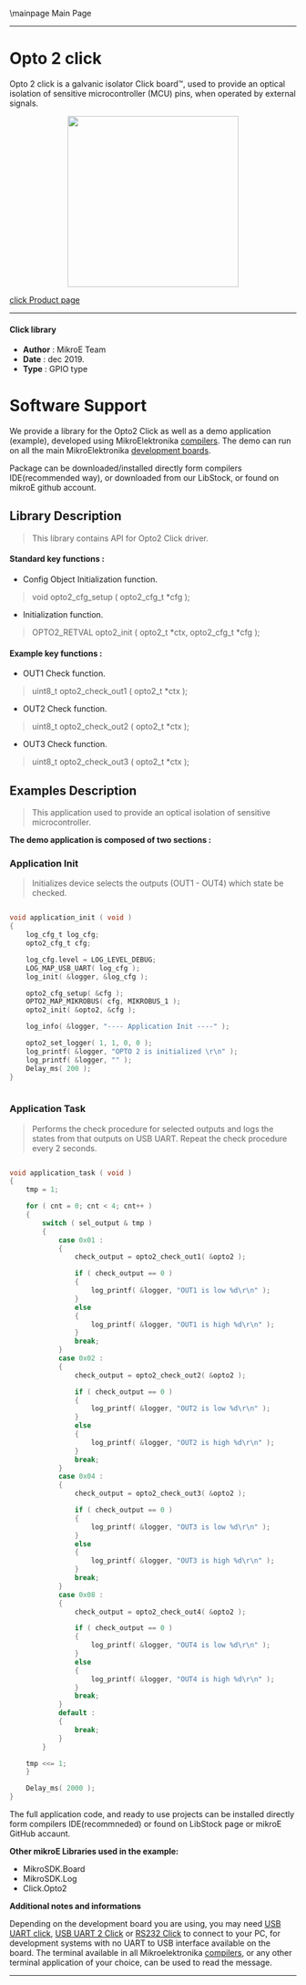 \mainpage Main Page
 
 

---
# Opto 2 click

Opto 2 click is a galvanic isolator Click board™, used to provide an optical isolation of sensitive microcontroller (MCU) pins, when operated by external signals.

<p align="center">
  <img src="https://download.mikroe.com/images/click_for_ide/opto2_click.png" height=300px>
</p>

[click Product page](https://www.mikroe.com/opto-2-click)

---


#### Click library 

- **Author**        : MikroE Team
- **Date**          : dec 2019.
- **Type**          : GPIO type


# Software Support

We provide a library for the Opto2 Click 
as well as a demo application (example), developed using MikroElektronika 
[compilers](https://shop.mikroe.com/compilers). 
The demo can run on all the main MikroElektronika [development boards](https://shop.mikroe.com/development-boards).

Package can be downloaded/installed directly form compilers IDE(recommended way), or downloaded from our LibStock, or found on mikroE github account. 

## Library Description

> This library contains API for Opto2 Click driver.

#### Standard key functions :

- Config Object Initialization function.
> void opto2_cfg_setup ( opto2_cfg_t *cfg ); 
 
- Initialization function.
> OPTO2_RETVAL opto2_init ( opto2_t *ctx, opto2_cfg_t *cfg );

#### Example key functions :

- OUT1 Check function.
> uint8_t opto2_check_out1 ( opto2_t *ctx );
 
- OUT2 Check function.
> uint8_t opto2_check_out2 ( opto2_t *ctx );

- OUT3 Check function.
> uint8_t opto2_check_out3 ( opto2_t *ctx );

## Examples Description

> This application used to provide an optical isolation of sensitive microcontroller. 

**The demo application is composed of two sections :**

### Application Init 

> Initializes device selects the outputs (OUT1 - OUT4) which state be checked. 

```c

void application_init ( void )
{
    log_cfg_t log_cfg;
    opto2_cfg_t cfg;

    log_cfg.level = LOG_LEVEL_DEBUG;
    LOG_MAP_USB_UART( log_cfg );
    log_init( &logger, &log_cfg );

    opto2_cfg_setup( &cfg );
    OPTO2_MAP_MIKROBUS( cfg, MIKROBUS_1 );
    opto2_init( &opto2, &cfg );

    log_info( &logger, "---- Application Init ----" );

    opto2_set_logger( 1, 1, 0, 0 );
    log_printf( &logger, "OPTO 2 is initialized \r\n" );
    log_printf( &logger, "" );
    Delay_ms( 200 );
}
  
```

### Application Task

> Performs the check procedure for selected outputs and logs the states from that
  outputs on USB UART. Repeat the check procedure every 2 seconds.

```c

void application_task ( void )
{
    tmp = 1;

    for ( cnt = 0; cnt < 4; cnt++ )
    {
        switch ( sel_output & tmp )
        {
            case 0x01 :
            {
                check_output = opto2_check_out1( &opto2 );

                if ( check_output == 0 )
                {
                    log_printf( &logger, "OUT1 is low %d\r\n" );
                }
                else
                {
                    log_printf( &logger, "OUT1 is high %d\r\n" );
                }
                break;
            }
            case 0x02 :
            {
                check_output = opto2_check_out2( &opto2 );

                if ( check_output == 0 )
                {
                    log_printf( &logger, "OUT2 is low %d\r\n" );
                }
                else
                {
                    log_printf( &logger, "OUT2 is high %d\r\n" );
                }
                break;
            }
            case 0x04 :
            {
                check_output = opto2_check_out3( &opto2 );

                if ( check_output == 0 )
                {
                    log_printf( &logger, "OUT3 is low %d\r\n" );
                }
                else
                {
                    log_printf( &logger, "OUT3 is high %d\r\n" );
                }
                break;
            }
            case 0x08 :
            {
                check_output = opto2_check_out4( &opto2 );

                if ( check_output == 0 )
                {
                    log_printf( &logger, "OUT4 is low %d\r\n" );
                }
                else
                {
                    log_printf( &logger, "OUT4 is high %d\r\n" );
                }
                break;
            }
            default :
            {
                break;
            }
        }

    tmp <<= 1;
    }

    Delay_ms( 2000 );
}  

```

The full application code, and ready to use projects can be  installed directly form compilers IDE(recommneded) or found on LibStock page or mikroE GitHub accaunt.

**Other mikroE Libraries used in the example:** 

- MikroSDK.Board
- MikroSDK.Log
- Click.Opto2

**Additional notes and informations**

Depending on the development board you are using, you may need 
[USB UART click](https://shop.mikroe.com/usb-uart-click), 
[USB UART 2 Click](https://shop.mikroe.com/usb-uart-2-click) or 
[RS232 Click](https://shop.mikroe.com/rs232-click) to connect to your PC, for 
development systems with no UART to USB interface available on the board. The 
terminal available in all Mikroelektronika 
[compilers](https://shop.mikroe.com/compilers), or any other terminal application 
of your choice, can be used to read the message.



---
